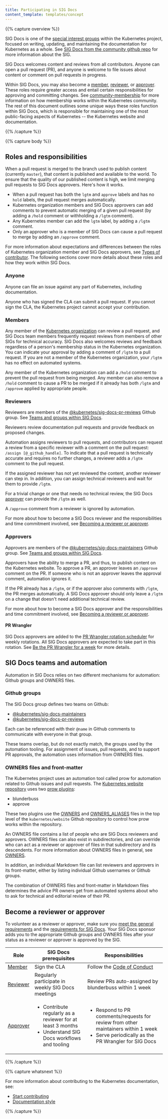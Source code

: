 ```yaml
---
title: Participating in SIG Docs
content_template: templates/concept
---
```


{{% capture overview %}}

SIG Docs is one of the
[special interest groups](https://github.com/kubernetes/community/blob/master/sig-list.md)
within the Kubernetes project, focused on writing, updating, and maintaining
the documentation for Kubernetes as a whole. See
[SIG Docs from the community github repo](https://github.com/kubernetes/community/tree/master/sig-docs)
for more information about the SIG.

SIG Docs welcomes content and reviews from all contributors. Anyone can open a
pull request (PR), and anyone is welcome to file issues about content or comment
on pull requests in progress.

Within SIG Docs, you may also become a [member](#members),
[reviewer](#reviewers), or [approver](#approvers). These roles require greater
access and entail certain responsibilities for approving and committing changes.
See [community-membership](https://github.com/kubernetes/community/blob/master/community-membership.md)
for more information on how membership works within the Kubernetes community.
The rest of this document outlines some unique ways these roles function within
SIG Docs, which is responsible for maintaining one of the most public-facing
aspects of Kubernetes -- the Kubernetes website and documentation.

{{% /capture %}}

{{% capture body %}}

## Roles and responsibilities

When a pull request is merged to the branch used to publish content (currently
`master`), that content is published and available to the world. To ensure that
the quality of our published content is high, we limit merging pull requests to
SIG Docs approvers. Here's how it works.

- When a pull request has both the `lgtm` and `approve` labels and has no `hold`
  labels, the pull request merges automatically. 
- Kubernetes organization members and SIG Docs approvers can add comments to
  prevent automatic merging of a given pull request (by adding a `/hold` comment
  or withholding a `/lgtm` comment).
- Any Kubernetes member can add the `lgtm` label, by adding a `/lgtm` comment.
- Only an approver who is a member of SIG Docs can cause a pull request to merge
  by adding an `/approve` comment.

For more information about expectations and differences between the roles of
Kubernetes organization member and SIG Docs approvers, see
[Types of contributor](/docs/contribute#types-of-contributor). The following
sections cover more details about these roles and how they work within
SIG Docs.

### Anyone

Anyone can file an issue against any part of Kubernetes, including documentation.

Anyone who has signed the CLA can submit a pull request. If you cannot sign the
CLA, the Kubernetes project cannot accept your contribution.

### Members

Any member of the [Kubernetes organization](https://github.com/kubernetes) can
review a pull request, and SIG Docs team members frequently request reviews from
members of other SIGs for technical accuracy.
SIG Docs also welcomes reviews and feedback regardless of a person's membership
status in the Kubernetes organization. You can indicate your approval by adding
a comment of `/lgtm` to a pull request. If you are not a member of the
Kubernetes organization, your `/lgtm` has no effect on automated systems.

Any member of the Kubernetes organization can add a `/hold` comment to prevent
the pull request from being merged. Any member can also remove a `/hold` comment
to cause a PR to be merged if it already has both `/lgtm` and `/approve` applied
by appropriate people.

### Reviewers

Reviewers are members of the
[@kubernetes/sig-docs-pr-reviews](https://github.com/orgs/kubernetes/teams/sig-docs-pr-reviews)
Github group. See [Teams and groups within SIG Docs](#teams-and-groups-within-sig-docs).

Reviewers review documentation pull requests and provide feedback on proposed
changes.

Automation assigns reviewers to pull requests, and contributors can request a
review from a specific reviewer with a comment on the pull request: `/assign
[@_github_handle]`. To indicate that a pull request is technically accurate and
requires no further changes, a reviewer adds a `/lgtm` comment to the pull
request.

If the assigned reviewer has not yet reviewed the content, another reviewer can
step in. In addition, you can assign technical reviewers and wait for them to
provide `/lgtm`.

For a trivial change or one that needs no technical review, the SIG Docs
[approver](#approvers) can provide the `/lgtm` as well.

A `/approve` comment from a reviewer is ignored by automation.

For more about how to become a SIG Docs reviewer and the responsibilities and
time commitment involved, see
[Becoming a reviewer or approver](#becoming-an-approver-or-reviewer).

### Approvers

Approvers are members of the
[@kubernetes/sig-docs-maintainers](https://github.com/orgs/kubernetes/teams/sig-docs-maintainers)
Github group. See [Teams and groups within SIG Docs](#teams-and-groups-within-sig-docs).

Approvers have the ability to merge a PR, and thus, to publish content on the
Kubernetes website. To approve a PR, an approver leaves an `/approve` comment on
the PR. If someone who is not an approver leaves the approval comment,
automation ignores it.

If the PR already has a `/lgtm`, or if the approver also comments with `/lgtm`,
the PR merges automatically. A SIG Docs approver should only leave a `/lgtm` on
a change that doesn't need additional technical review.

For more about how to become a SIG Docs approver and the responsibilities and
time commitment involved, see
[Becoming a reviewer or approver](#becoming-an-approver-or-reviewer).

#### PR Wrangler

SIG Docs approvers are added to the
[PR Wrangler rotation scheduler](https://github.com/kubernetes/website/wiki/PR-Wranglers)
for weekly rotations. All SIG Docs approvers are expected to take part in this
rotation. See
[Be the PR Wrangler for a week](/docs/contribute/advanced#be-the-pr-wrangler-for-a-week)
for more details.

## SIG Docs teams and automation

Automation in SIG Docs relies on two different mechanisms for automation:
Github groups and OWNERS files.

### Github groups

The SIG Docs group defines two teams on Github:

 - [@kubernetes/sig-docs-maintainers](https://github.com/orgs/kubernetes/teams/sig-docs-maintainers)
 - [@kubernetes/sig-docs-pr-reviews](https://github.com/orgs/kubernetes/teams/sig-docs-pr-reviews)

Each can be referenced with their `@name` in Github comments to communicate with
everyone in that group.

These teams overlap, but do not exactly match, the groups used by the automation
tooling. For assignment of issues, pull requests, and to support PR approvals,
the automation uses information from OWNERS files.

### OWNERS files and front-matter

The Kubernetes project uses an automation tool called prow for automation
related to Github issues and pull requests. The
[Kubernetes website repository](https://github.com/kubernetes/website) uses
two [prow plugins](https://github.com/kubernetes/test-infra/blob/master/prow/plugins.yaml#L210):

- blunderbuss
- approve

These two plugins use the
[OWNERS](https://github.com/kubernetes/website/blob/master/OWNERS) and
[OWNERS_ALIASES](https://github.com/kubernetes/website/blob/master/OWNERS_ALIASES)
files in the top level of the `kubernetes/website` Github repository to control
how prow works within the repository.

An OWNERS file contains a list of people who are SIG Docs reviewers and
approvers. OWNERS files can also exist in subdirectories, and can override who
can act as a reviewer or approver of files in that subdirectory and its
descendents. For more information about OWNERS files in general, see
[OWNERS](https://github.com/kubernetes/community/blob/master/contributors/guide/owners.md).

In addition, an individual Markdown file can list reviewers and approvers in its
front-matter, either by listing individual Github usernames or Github groups.

The combination of OWNERS files and front-matter in Markdown files determines
the advice PR owners get from automated systems about who to ask for technical
and editorial review of their PR.

## Become a reviewer or approver

To volunteer as a reviewer or approver, make sure you
[meet the general requirements](https://github.com/kubernetes/community/blob/master/community-membership.md#membership)
and the [requirements for SIG Docs](#become-a-reviewer-or-approver). Your
SIG Docs sponsor adds you to the appropriate Github groups and OWNERS files
after your status as a reviewer or approver is approved by the SIG.

| Role                   | SIG Docs prerequisites                            | Responsibilities                                          |
|------------------------|---------------------------------------------------|-----------------------------------------------------------|
| [Member](#members)     | Sign the CLA                                      | Follow the [Code of Conduct](/community/#code-of-conduct) |
| [Reviewer](#reviewers) | Regularly participate in weekly SIG Docs meetings | Review PRs auto-assigned by blunderbuss within 1 week     |
| [Approver](#approvers) | <ul><li>Contribute regularly as a reviewer for at least 3 months</li><li>Understand SIG Docs workflows and tooling</li></ul> | <ul><li>Respond to PR comments/requests for review from other maintainers within 1 week</li><li>Serve periodically as the PR Wrangler for SIG Docs</li></ul> |


{{% /capture %}}

{{% capture whatsnext %}}

For more information about contributing to the Kubernetes documentation, see:

- [Start contributing](/docs/contribute/start/)
- [Documentation style](/docs/contribute/style/)

{{% /capture %}}


